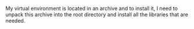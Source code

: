 My virtual environment is located in an archive and to install it, I need to unpack this archive into the root directory and install all the libraries that are needed.

